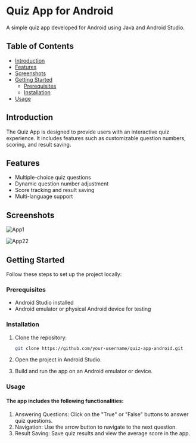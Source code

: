 # Quiz App for Android

A simple quiz app developed for Android using Java and Android Studio.

## Table of Contents

- [Introduction](#introduction)
- [Features](#features)
- [Screenshots](#screenshots)
- [Getting Started](#getting-started)
  - [Prerequisites](#prerequisites)
  - [Installation](#installation)
- [Usage](#usage)


## Introduction

The Quiz App is designed to provide users with an interactive quiz experience. It includes features such as customizable question numbers, scoring, and result saving.

## Features

- Multiple-choice quiz questions
- Dynamic question number adjustment
- Score tracking and result saving
- Multi-language support

## Screenshots
![App1](https://github.com/Alihazrati99/Quiz-app/assets/156400087/e1a487e5-c2aa-47a2-83d0-91ef26d7f274)

![App22](https://github.com/Alihazrati99/Quiz-app/assets/156400087/fd43e181-0be7-4644-9e39-79b22ce2a9a0)





## Getting Started

Follow these steps to set up the project locally:

### Prerequisites

- Android Studio installed
- Android emulator or physical Android device for testing

### Installation

1. Clone the repository:

   ```bash
   git clone https://github.com/your-username/quiz-app-android.git

1. Open the project in Android Studio.

2. Build and run the app on an Android emulator or device.

### Usage

#### The app includes the following functionalities:
1. Answering Questions: Click on the "True" or "False" buttons to answer quiz questions.
2. Navigation: Use the arrow button to navigate to the next question.
3. Result Saving: Save quiz results and view the average score in the app.
